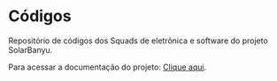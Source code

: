 # Códigos

Repositório de códigos dos Squads de eletrônica e software do projeto SolarBanyu.

Para acessar a documentação do projeto: [Clique aqui](https://documentacao-relatorio-2d8035.gitlab.io/). 

